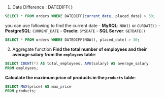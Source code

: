 1. Date Difference : DATEDIFF( )
```sql
SELECT * FROM orders WHERE DATEDIFF(current_date, placed_date) > 30;
```
you can use following to find the current date
	- **MySQL**: `NOW()` or `CURDATE()`
    - **PostgreSQL**: `CURRENT_DATE`
    - **Oracle**: `SYSDATE`
    - **SQL Server**: `GETDATE()`
```sql
SELECT * FROM orders WHERE DATEDIFF(NOW(), placed_date) > 30;
```

2. Aggregate function
**Find the total number of employees and their average salary from the `employees` table**:
```sql
SELECT COUNT(*) AS total_employees, AVG(salary) AS average_salary
FROM employees;
```
**Calculate the maximum price of products in the `products` table**:
```sql
SELECT MAX(price) AS max_price
FROM products;
```